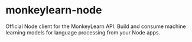 # monkeylearn-node
Official Node client for the MonkeyLearn API. Build and consume machine learning models for language processing from your Node apps.
